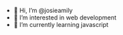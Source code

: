 - 👋 Hi, I’m @josieamily
- 👀 I’m interested in web development
- 🌱 I’m currently learning javascript

<!---
josieamily/josieamily is a ✨ special ✨ repository because its `README.md` (this file) appears on your GitHub profile.
You can click the Preview link to take a look at your changes.
--->
